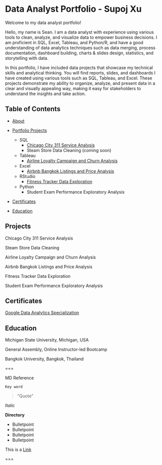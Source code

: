 # Data Analyst Portfolio - Supoj Xu

Welcome to my data analyst portfolio!

Hello, my name is Sean. I am a data analyst with experience using various tools to clean, analyze, and visualize data to empower business decisions. I am proficient in SQL, Excel, Tableau, and Python/R, and have a good understanding of data analytics techniques such as data merging, process documentation, dashboard building, charts & slides design, statistics, and storytelling with data.

In this portfolio, I have included data projects that showcase my technical skills and analytical thinking. You will find reports, slides, and dashboards I have created using various tools such as SQL, Tableau, and Excel. These projects demonstrate my ability to organize, analyze, and present data in a clear and visually appealing way, making it easy for stakeholders to understand the insights and take action.

## Table of Contents

* [About](https://github.com/Seanxupoj/DATA-ANALYST-PORTFOLIO/blob/main/README.md)
  
* [Portfolio Projects](https://github.com/Seanxupoj/DATA-ANALYST-PORTFOLIO?tab=readme-ov-file#projects)
  
   * SQL
      * [Chicago City 311 Service Analysis](https://github.com/Seanxupoj/DATA-ANALYST-PORTFOLIO/tree/main/Chicago%20City%20311%20Service%20Analysis%20)
      * Steam Store Data Cleaning (coming soon) 
   * Tableau
      * [Airline Loyalty Campaign and Churn Analysis]()
   * Excel
      * [Airbnb Bangkok Listings and Price Analysis](https://github.com/Seanxupoj/DATA-ANALYST-PORTFOLIO/tree/main/Airbnb%20Bangkok%20Listings%20and%20Price%20Analysis%20)
   * RStudio
      * [Fitness Tracker Data Exploration](https://github.com/Seanxupoj/DATA-ANALYST-PORTFOLIO/blob/main/Fitness%20Tracker%20Data%20Exploration/FitnessTracker_EDA.md)
   * Python
      * Student Exam Performance Exploratory Analysis

* [Certificates](https://github.com/Seanxupoj/DATA-ANALYST-PORTFOLIO/blob/main/README.md#certificates)

* [Education]()

## Projects

Chicago City 311 Service Analysis  

Steam Store Data Cleaning  

Airline Loyalty Campaign and Churn Analysis  

Airbnb Bangkok Listings and Price Analysis  

Fitness Tracker Data Exploration  

Student Exam Performance Exploratory Analysis  

## Certificates
[Google Data Analytics Specialization](https://www.coursera.org/account/accomplishments/professional-cert/DS74EJNRFCVL)



## Education
Michigan State University, Michigan, USA  

General Assembly, Online Instructor-led Bootcamp  

Bangkok University, Bangkok, Thailand  






===

MD Reference

`Key word`
> "Quote"

*Italic*

**Directory**
* Bulletpoint
* Bulletpoint
* Bulletpoint
* Bulletpoint

This is a [Link](www.google.com)

===

